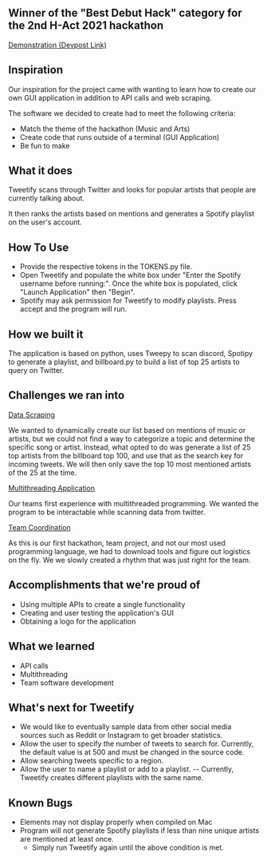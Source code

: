 ## Winner of the "Best Debut Hack" category for the 2nd H-Act 2021 hackathon

[Demonstration (Devpost Link)](devpost.com/software/tweetify-bocpdm)

## Inspiration
Our inspiration for the project came with wanting to learn how to create our own GUI application in addition to API calls and web scraping.

The software we decided to create had to meet the following criteria:
- Match the theme of the hackathon (Music and Arts)
- Create code that runs outside of a terminal (GUI Application)
- Be fun to make

## What it does
Tweetify scans through Twitter and looks for popular artists that people are currently talking about.

It then ranks the artists based on mentions and generates a Spotify playlist on the user's account.


## How To Use
- Provide the respective tokens in the TOKENS.py file.
- Open Tweetify and populate the white box under "Enter the Spotify username before running:". Once the white box is populated, click "Launch Application" then "Begin".
- Spotify may ask permission for Tweetify to modify playlists. Press accept and the program will run.

## How we built it
The application is based on python, uses Tweepy to scan discord, Spotipy to generate a playlist, and billboard.py to build a list of top 25 artists to query on Twitter.

## Challenges we ran into
<ins>Data Scraping</ins>

We wanted to dynamically create our list based on mentions of music or artists, but we could not find a way to categorize a topic and determine the specific song or artist. Instead, what opted to do was generate a list of 25 top artists from the billboard top 100, and use that as the search key for incoming tweets. We will then only save the top 10 most mentioned artists of the 25 at the time.

<ins>Multithreading Application</ins>

Our teams first experience with multithreaded programming. We wanted the program to be interactable while scanning data from twitter.

<ins> Team Coordination</ins>

As this is our first hackathon, team project, and not our most used programming language, we had to download tools and figure out logistics on the fly. We we slowly created a rhythm that was just right for the team.

## Accomplishments that we're proud of
- Using multiple APIs to create a single functionality
- Creating and user testing the application's GUI
- Obtaining a logo for the application

## What we learned
- API calls
- Multithreading
- Team software development

## What's next for Tweetify
- We would like to eventually sample data from other social media sources such as Reddit or Instagram to get broader statistics.
- Allow the user to specify the number of tweets to search for. Currently, the default value is at 500 and must be changed in the source code.
- Allow searching tweets specific to a region.
- Allow the user to name a playlist or add to a playlist.
-- Currently, Tweetify creates different playlists with the same name.

## Known Bugs
- Elements may not display properly when compiled on Mac
- Program will not generate Spotify playlists if less than nine unique artists are mentioned at least once.
  - Simply run Tweetify again until the above condition is met.

